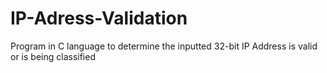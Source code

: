 # IP-Adress-Validation
Program in C language to determine the inputted 32-bit IP Address is valid or is being classified
